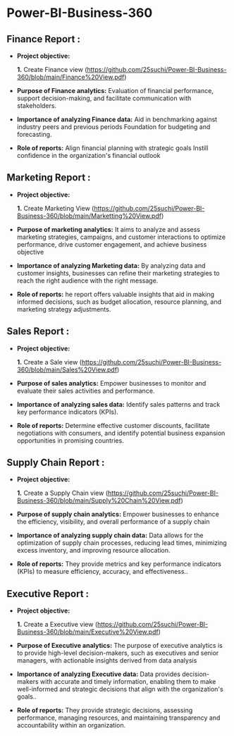 # Power-BI-Business-360

## Finance Report :

- **Project objective:** 

    **1.** Create Finance view (https://github.com/25suchi/Power-BI-Business-360/blob/main/Finance%20View.pdf)

- **Purpose of Finance analytics:** Evaluation of financial performance, support decision-making, and facilitate communication with stakeholders.

- **Importance of analyzing Finance data:** Aid in benchmarking against industry peers and previous periods Foundation for budgeting and forecasting.

- **Role of reports:** Align financial planning with strategic goals Instill confidence in the organization's financial outlook



## Marketing Report :

- **Project objective:** 

    **1.** Create Marketing View (https://github.com/25suchi/Power-BI-Business-360/blob/main/Marketting%20View.pdf)


- **Purpose of marketing analytics:** It aims to analyze and assess marketing strategies, campaigns, and customer interactions to optimize performance, drive customer engagement, and achieve business objective
- **Importance of analyzing Marketing data:** By analyzing data and customer insights, businesses can refine their marketing strategies to reach the right audience with the right message.
- **Role of reports:** he report offers valuable insights that aid in making informed decisions, such as budget allocation, resource planning, and marketing strategy adjustments.


## Sales Report :


- **Project objective:** 

    **1.** Create a Sale view (https://github.com/25suchi/Power-BI-Business-360/blob/main/Sales%20View.pdf)

- **Purpose of sales analytics:** Empower businesses to monitor and evaluate their sales activities and performance.

- **Importance of analyzing sales data:** Identify sales patterns and track key performance indicators (KPIs).

- **Role of reports:** Determine effective customer discounts, facilitate negotiations with consumers, and identify potential business expansion opportunities in promising countries.

## Supply Chain Report :


- **Project objective:** 

    **1.** Create a Supply Chain view (https://github.com/25suchi/Power-BI-Business-360/blob/main/Supply%20Chain%20View.pdf)

- **Purpose of supply chain analytics:** Empower businesses to enhance the efficiency, visibility, and overall performance of a supply chain
- **Importance of analyzing supply chain data:** Data allows for the optimization of supply chain processes, reducing lead times, minimizing excess inventory, and improving resource allocation.


- **Role of reports:** They provide metrics and key performance indicators (KPIs) to measure efficiency, accuracy, and effectiveness..


## Executive  Report :


- **Project objective:** 

    **1.** Create a Executive view (https://github.com/25suchi/Power-BI-Business-360/blob/main/Executive%20View.pdf)

- **Purpose of Executive analytics:** The purpose of executive analytics is to provide high-level decision-makers, such as executives and senior managers, with actionable insights derived from data analysis

- **Importance of analyzing Executive data:** Data provides decision-makers with accurate and timely information, enabling them to make well-informed and strategic decisions that align with the organization's goals..


- **Role of reports:** They provide strategic decisions, assessing performance, managing resources, and maintaining transparency and accountability within an organization.

